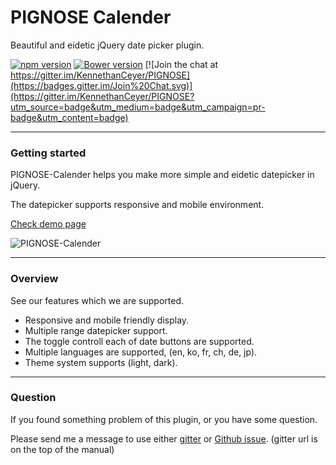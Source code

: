 # PIGNOSE Calender

Beautiful and eidetic jQuery date picker plugin.

[![npm version](https://badge.fury.io/js/pg-calender.svg)](https://badge.fury.io/js/pg-calender) [![Bower version](https://badge.fury.io/bo/pg-calender.svg)](https://badge.fury.io/bo/pg-calender) [![Join the chat at https://gitter.im/KennethanCeyer/PIGNOSE](https://badges.gitter.im/Join%20Chat.svg)](https://gitter.im/KennethanCeyer/PIGNOSE?utm_source=badge&utm_medium=badge&utm_campaign=pr-badge&utm_content=badge)

----

### Getting started

PIGNOSE-Calender helps you make more simple and eidetic datepicker in jQuery.

The datepicker supports responsive and mobile environment.

[Check demo page](http://www.pigno.se/barn/PIGNOSE-Calender)

![PIGNOSE-Calender](http://www.nhpcw.com/upload/PIGNOSE%2BCalender_100616032812.png)

----

### Overview

See our features which we are supported.

- Responsive and mobile friendly display.
- Multiple range datepicker support.
- The toggle controll each of date buttons are supported.
- Multiple languages are supported, (en, ko, fr, ch, de, jp).
- Theme system supports (light, dark).

----

### Question

If you found something problem of this plugin, or you have some question.

Please send me a message to use either [gitter](https://gitter.im/KennethanCeyer/PIGNOSE) or [Github issue](https://github.com/KennethanCeyer/PIGNOSE-Calender/issues). (gitter url is on the top of the manual)
